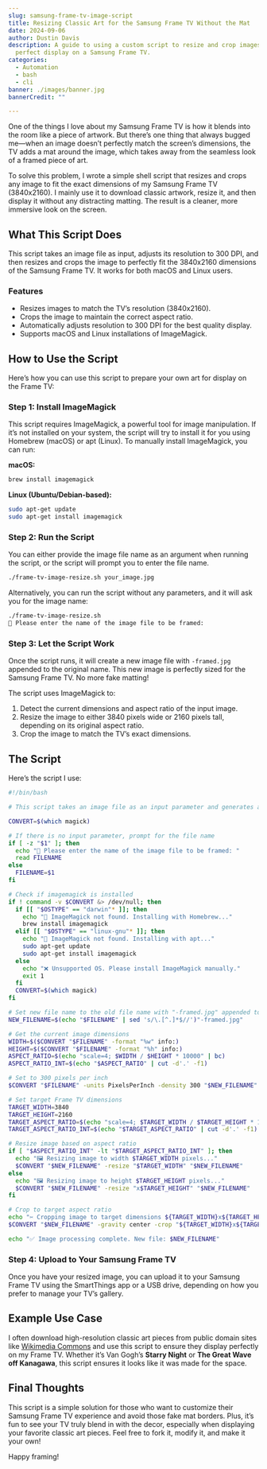 ```yaml
---
slug: samsung-frame-tv-image-script
title: Resizing Classic Art for the Samsung Frame TV Without the Mat
date: 2024-09-06
author: Dustin Davis
description: A guide to using a custom script to resize and crop images for
  perfect display on a Samsung Frame TV.
categories:
  - Automation
  - bash
  - cli
banner: ./images/banner.jpg
bannerCredit: ""

---
```


One of the things I love about my Samsung Frame TV is how it blends into the room like a piece of artwork. But there’s one thing that always bugged me—when an image doesn’t perfectly match the screen’s dimensions, the TV adds a mat around the image, which takes away from the seamless look of a framed piece of art.

To solve this problem, I wrote a simple shell script that resizes and crops any image to fit the exact dimensions of my Samsung Frame TV (3840x2160). I mainly use it to download classic artwork, resize it, and then display it without any distracting matting. The result is a cleaner, more immersive look on the screen.

## What This Script Does

This script takes an image file as input, adjusts its resolution to 300 DPI, and then resizes and crops the image to perfectly fit the 3840x2160 dimensions of the Samsung Frame TV. It works for both macOS and Linux users.

### Features

- Resizes images to match the TV’s resolution (3840x2160).
- Crops the image to maintain the correct aspect ratio.
- Automatically adjusts resolution to 300 DPI for the best quality display.
- Supports macOS and Linux installations of ImageMagick.

## How to Use the Script

Here’s how you can use this script to prepare your own art for display on the Frame TV:

### Step 1: Install ImageMagick

This script requires ImageMagick, a powerful tool for image manipulation. If it’s not installed on your system, the script will try to install it for you using Homebrew (macOS) or apt (Linux). To manually install ImageMagick, you can run:

**macOS:**

```bash
brew install imagemagick
```

**Linux (Ubuntu/Debian-based):**

```bash
sudo apt-get update
sudo apt-get install imagemagick
```

### Step 2: Run the Script

You can either provide the image file name as an argument when running the script, or the script will prompt you to enter the file name.

```bash
./frame-tv-image-resize.sh your_image.jpg
```

Alternatively, you can run the script without any parameters, and it will ask you for the image name:

```bash
./frame-tv-image-resize.sh
📁 Please enter the name of the image file to be framed: 
```

### Step 3: Let the Script Work

Once the script runs, it will create a new image file with `-framed.jpg` appended to the original name. This new image is perfectly sized for the Samsung Frame TV. No more fake matting!

The script uses ImageMagick to:

1. Detect the current dimensions and aspect ratio of the input image.
2. Resize the image to either 3840 pixels wide or 2160 pixels tall, depending on its original aspect ratio.
3. Crop the image to match the TV’s exact dimensions.

## The Script

Here’s the script I use:

```bash
#!/bin/bash

# This script takes an image file as an input parameter and generates a new image sized to properly fit the Samsung Frame TV.

CONVERT=$(which magick)

# If there is no input parameter, prompt for the file name
if [ -z "$1" ]; then
  echo "📁 Please enter the name of the image file to be framed: "
  read FILENAME
else
  FILENAME=$1
fi

# Check if imagemagick is installed
if ! command -v $CONVERT &> /dev/null; then
  if [[ "$OSTYPE" == "darwin"* ]]; then
    echo "🍎 ImageMagick not found. Installing with Homebrew..."
    brew install imagemagick
  elif [[ "$OSTYPE" == "linux-gnu"* ]]; then
    echo "🐧 ImageMagick not found. Installing with apt..."
    sudo apt-get update
    sudo apt-get install imagemagick
  else
    echo "❌ Unsupported OS. Please install ImageMagick manually."
    exit 1
  fi
  CONVERT=$(which magick)
fi

# Set new file name to the old file name with "-framed.jpg" appended to it
NEW_FILENAME=$(echo "$FILENAME" | sed 's/\.[^.]*$//')"-framed.jpg"

# Get the current image dimensions
WIDTH=$($CONVERT "$FILENAME" -format "%w" info:)
HEIGHT=$($CONVERT "$FILENAME" -format "%h" info:)
ASPECT_RATIO=$(echo "scale=4; $WIDTH / $HEIGHT * 10000" | bc)
ASPECT_RATIO_INT=$(echo "$ASPECT_RATIO" | cut -d'.' -f1)

# Set to 300 pixels per inch
$CONVERT "$FILENAME" -units PixelsPerInch -density 300 "$NEW_FILENAME"

# Set target Frame TV dimensions
TARGET_WIDTH=3840
TARGET_HEIGHT=2160
TARGET_ASPECT_RATIO=$(echo "scale=4; $TARGET_WIDTH / $TARGET_HEIGHT * 10000" | bc)
TARGET_ASPECT_RATIO_INT=$(echo "$TARGET_ASPECT_RATIO" | cut -d'.' -f1)

# Resize image based on aspect ratio
if [ "$ASPECT_RATIO_INT" -lt "$TARGET_ASPECT_RATIO_INT" ]; then
  echo "🖼️ Resizing image to width $TARGET_WIDTH pixels..."
  $CONVERT "$NEW_FILENAME" -resize "$TARGET_WIDTH" "$NEW_FILENAME"
else
  echo "🖼️ Resizing image to height $TARGET_HEIGHT pixels..."
  $CONVERT "$NEW_FILENAME" -resize "x$TARGET_HEIGHT" "$NEW_FILENAME"
fi

# Crop to target aspect ratio
echo "✂️ Cropping image to target dimensions ${TARGET_WIDTH}x${TARGET_HEIGHT}..."
$CONVERT "$NEW_FILENAME" -gravity center -crop "${TARGET_WIDTH}x${TARGET_HEIGHT}+0+0" "$NEW_FILENAME"

echo "✅ Image processing complete. New file: $NEW_FILENAME"
```

### Step 4: Upload to Your Samsung Frame TV

Once you have your resized image, you can upload it to your Samsung Frame TV using the SmartThings app or a USB drive, depending on how you prefer to manage your TV’s gallery.

## Example Use Case

I often download high-resolution classic art pieces from public domain sites like [Wikimedia Commons](https://commons.wikimedia.org/) and use this script to ensure they display perfectly on my Frame TV. Whether it’s Van Gogh’s **Starry Night** or **The Great Wave off Kanagawa**, this script ensures it looks like it was made for the space.

## Final Thoughts

This script is a simple solution for those who want to customize their Samsung Frame TV experience and avoid those fake mat borders. Plus, it’s fun to see your TV truly blend in with the decor, especially when displaying your favorite classic art pieces. Feel free to fork it, modify it, and make it your own!

Happy framing!
